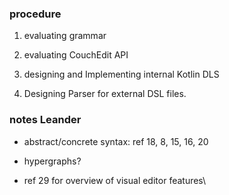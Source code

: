 
### procedure

1. evaluating grammar  

2. evaluating CouchEdit API

3. designing and Implementing internal Kotlin DLS

4. Designing Parser for external DSL files.



### notes Leander

- abstract/concrete syntax: ref 18, 8, 15, 16, 20

- hypergraphs?

- ref 29 for overview of visual editor features\